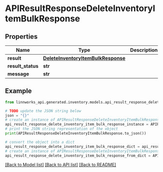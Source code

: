 # APIResultResponseDeleteInventoryItemBulkResponse


## Properties

Name | Type | Description | Notes
------------ | ------------- | ------------- | -------------
**result** | [**DeleteInventoryItemBulkResponse**](DeleteInventoryItemBulkResponse.md) |  | [optional] 
**result_status** | **str** |  | [optional] 
**message** | **str** |  | [optional] 

## Example

```python
from linnworks_api.generated.inventory.models.api_result_response_delete_inventory_item_bulk_response import APIResultResponseDeleteInventoryItemBulkResponse

# TODO update the JSON string below
json = "{}"
# create an instance of APIResultResponseDeleteInventoryItemBulkResponse from a JSON string
api_result_response_delete_inventory_item_bulk_response_instance = APIResultResponseDeleteInventoryItemBulkResponse.from_json(json)
# print the JSON string representation of the object
print(APIResultResponseDeleteInventoryItemBulkResponse.to_json())

# convert the object into a dict
api_result_response_delete_inventory_item_bulk_response_dict = api_result_response_delete_inventory_item_bulk_response_instance.to_dict()
# create an instance of APIResultResponseDeleteInventoryItemBulkResponse from a dict
api_result_response_delete_inventory_item_bulk_response_from_dict = APIResultResponseDeleteInventoryItemBulkResponse.from_dict(api_result_response_delete_inventory_item_bulk_response_dict)
```
[[Back to Model list]](../README.md#documentation-for-models) [[Back to API list]](../README.md#documentation-for-api-endpoints) [[Back to README]](../README.md)


